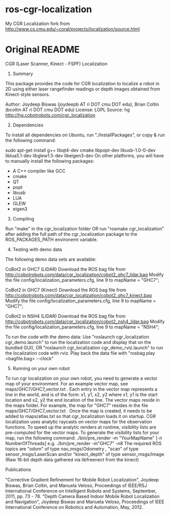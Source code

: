 ros-cgr-localization
====================

My CGR Localization fork from http://www.cs.cmu.edu/~coral/projects/localization/source.html

Original README
===============

CGR (Laser Scanner, Kinect - FSPF) Localization

1. Summary

This package provides the code for CGR localization to localize a robot in 2D using either laser rangefinder readings or depth images obtained from Kinect-style sensors.

Author: Joydeep Biswas (joydeepb AT ri DOT cmu DOT edu), Brian Coltin (bcoltin AT ri DOT cmu DOT edu)
License: LGPL
Source: hg http://hg.cobotrobots.com/cgr_localization

2. Dependencies

To install all dependencies on Ubuntu, run "./InstallPackages", or copy & run the following command:

sudo apt-get install g++ libqt4-dev cmake libpopt-dev libusb-1.0-0-dev liblua5.1-dev libglew1.5-dev libeigen3-dev 
On other platforms, you will have to manually install the following packages:
- A C++ compiler like GCC
- cmake
- QT
- popt
- libusb
- LUA
- GLEW
- eigen3

3. Compiling

Run "make" in the cgr_localization folder OR run "rosmake cgr_localization" after adding the full path of the cgr_localization package to the ROS_PACKAGES_PATH environemt variable.

4. Testing with demo data

The following demo data sets are available:

CoBot2 in GHC7 (LIDAR)
Download the ROS bag file from http://cobotrobots.com/data/cgr_localization/cobot2_ghc7_lidar.bag
Modify the file config/localization_parameters.cfg, line 9 to mapName = "GHC7"; 

CoBot2 in GHC7 (Kinect)
Download the ROS bag file from http://cobotrobots.com/data/cgr_localization/cobot2_ghc7_kinect.bag
Modify the file config/localization_parameters.cfg, line 9 to mapName = "GHC7"; 

CoBot2 in NSH4 (LIDAR)
Download the ROS bag file from http://cobotrobots.com/data/cgr_localization/cobot2_nsh4_lidar.bag
Modify the file config/localization_parameters.cfg, line 9 to mapName = "NSH4"; 

To run the code with the demo data:
Use "roslaunch cgr_localization cgr_demo.launch" to run the localization code and display that on the bundled GUI), OR
"roslaunch cgr_localization cgr_demo_rviz.launch" to run the localization code with rviz.
Play back the data file with "rosbag play <bagfile.bag> --clock"

5. Running on your own robot

To run cgr localization on your own robot, you need to generate a vector map of your environment. For an example vector map, see maps/GHC7/GHC7_vector.txt . Each entry in the vector map represents a line in the world, and is of the form:
x1, y1, x2, y2 
where x1, y1 is the start location and x2, y2 the end location of the line. The vector maps reside in the maps folder. For example, the map for "GHC7" resides in the file maps/GHC7/GHC7_vector.txt . Once the map is created, it needs to be added to maps/atlas.txt so that cgr_localization loads it on startup.
CGR localization uses analytic raycasts on vector maps for the observation functions. To speed up the analytic renders at runtime, visibility lists are pre-computed for the vector maps. To generate the visibility lists for your map, run the following command:
./bin/pre_render -m "YourMapName" [-n NumberOfThreads]
e.g. ./bin/pre_render -m"GHC7" -n8
The required ROS topics are "odom" of type nav_msgs/Odometry , "scan" of type sensor_msgs/LaserScan and/or "kinect_depth" of type sensor_msgs/Image (Raw 16-bit depth data gathered via libfreenect from the kinect)


Publications

"Corrective Gradient Reﬁnement for Mobile Robot Localization", Joydeep Biswas, Brian Coltin, and Manuela Veloso, Proceedings of IEEE/RSJ International Conference on Intelligent Robots and Systems, September, 2011, pp. 73 - 78.
"Depth Camera Based Indoor Mobile Robot Localization and Navigation", Joydeep Biswas and Manuela Veloso, Proceedings of IEEE International Conference on Robotics and Automation, May, 2012.
